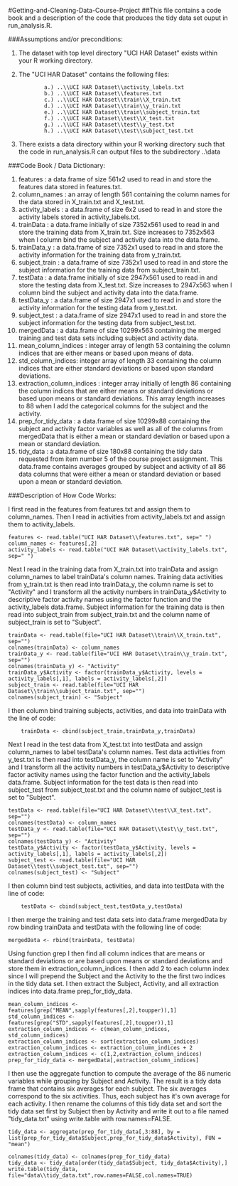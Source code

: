 #Getting-and-Cleaning-Data-Course-Project
##This file contains a code book and a description of the code that produces the tidy data set ouput in run_analysis.R.

###Assumptions and/or preconditions:

 1. The dataset with top level directory "UCI HAR Dataset" exists within your R working directory.
 2. The "UCI HAR Dataset" contains the following files:

				a.) ..\\UCI HAR Dataset\\activity_labels.txt
				b.) ..\\UCI HAR Dataset\\features.txt
				c.) ..\\UCI HAR Dataset\\train\\X_train.txt
				d.) ..\\UCI HAR Dataset\\train\\y_train.txt
				e.) ..\\UCI HAR Dataset\\train\\subject_train.txt
				f.) ..\\UCI HAR Dataset\\test\\X_test.txt
				g.) ..\\UCI HAR Dataset\\test\\y_test.txt
				h.) ..\\UCI HAR Dataset\\test\\subject_test.txt
				
 3. There exists a data directory within your R working directory such that the code in run_analysis.R can output files to the subdirectory ..\\data

###Code Book / Data Dictionary:

 1. features : a data.frame of size 561x2 used to read in and store the features data stored in features.txt.
 2. column_names : an array of length 561 containing the column names for the data stored in X_train.txt and X_test.txt.
 3. activity_labels : a data.frame of size 6x2 used to read in and store the activity labels stored in activity_labels.txt.
 4. trainData : a data.frame initially of size 7352x561 used to read in and store the training data from X_train.txt. Size increases to 7352x563 when I column bind the subject and activity data into the data.frame.
 5. trainData_y : a data.frame of size 7352x1 used to read in and store the activity information for the training data from y_train.txt.
 6. subject_train : a data.frame of size 7352x1 used to read in and store the subject information for the training data from subject_train.txt.
 7. testData : a data.frame initially of size 2947x561 used to read in and store the testing data from X_test.txt. Size increases to 2947x563 when I column bind the subject and activity data into the data.frame.
 8. testData_y : a data.frame of size 2947x1 used to read in and store the activity information for the testing data from y_test.txt.
 9. subject_test : a data.frame of size 2947x1 used to read in and store the subject information for the testing data from subject_test.txt.
 10. mergedData : a data.frame of size 10299x563 containing the merged training and test data sets including subject and activity data.
 11. mean_column_indices : integer array of length 53 containing the column indices that are either means or based upon means of data.
 12. std_column_indices: integer array of length 33 containing the column indices that are either standard deviations or based upon standard deviations.
 13. extraction_column_indices : integer array initially of length 86 containing the column indices that are either means or standard deviations or based upon means or standard deviations. This array length increases to 88 when I add the categorical columns for the subject and the activity.
 14. prep_for_tidy_data : a data.frame of size 10299x88 containing the subject and activity factor variables as well as all of the columns from mergedData that is either a mean or standard deviation or based upon a mean or standard deviation.
 15. tidy_data :  a data.frame of size 180x88 containing the tidy data requested from item number 5 of the course project assignment. This data.frame contains averages grouped by subject and activity of all 86 data columns that were either a mean or standard deviation or based upon a mean or standard deviation.

###Description of How Code Works:
 
I first read in the features from features.txt and assign them to column_names. Then I read in activities from activity_labels.txt and assign them to activity_labels.

	features <- read.table("UCI HAR Dataset\\features.txt", sep=" ")
	column_names <- features[,2]
	activity_labels <- read.table("UCI HAR Dataset\\activity_labels.txt", sep=" ")

Next I read in the training data from X_train.txt into trainData and assign column_names to label trainData's column names. Training data activities from y_train.txt is then read into trainData_y, the column name is set to "Activity" and I transform all the activity numbers in trainData_y$Activity to descriptive factor activity names using the factor function and the activity_labels data.frame. Subject information for the training data is then read into subject_train from subject_train.txt and the column name of subject_train is set to "Subject". 

	trainData <- read.table(file="UCI HAR Dataset\\train\\X_train.txt", sep="")
	colnames(trainData) <- column_names
	trainData_y <- read.table(file="UCI HAR Dataset\\train\\y_train.txt", sep="")
	colnames(trainData_y) <- "Activity"
	trainData_y$Activity <- factor(trainData_y$Activity, levels = activity_labels[,1], labels = activity_labels[,2])
	subject_train <- read.table(file="UCI HAR Dataset\\train\\subject_train.txt", sep="")
	colnames(subject_train) <- "Subject"


I then column bind training subjects, activities, and data into trainData with the line of code:

		trainData <- cbind(subject_train,trainData_y,trainData)

Next I read in the test data from X_test.txt into testData and assign column_names to label testData's column names. Test data activities from y_test.txt is then read into testData_y, the column name is set to "Activity" and I transform all the activity numbers in testData_y$Activity to descriptive factor activity names using the factor function and the activity_labels data.frame. Subject information for the test data is then read into subject_test from subject_test.txt and the column name of subject_test is set to "Subject". 

	testData <- read.table(file="UCI HAR Dataset\\test\\X_test.txt", sep="")
	colnames(testData) <- column_names
	testData_y <- read.table(file="UCI HAR Dataset\\test\\y_test.txt", sep="")
	colnames(testData_y) <- "Activity"
	testData_y$Activity <- factor(testData_y$Activity, levels = activity_labels[,1], labels = activity_labels[,2])
	subject_test <- read.table(file="UCI HAR Dataset\\test\\subject_test.txt", sep="")
	colnames(subject_test) <- "Subject"

I then column bind test subjects, activities, and data into testData with the line of code:

		testData <- cbind(subject_test,testData_y,testData)

I then merge the training and test data sets into data.frame mergedData by row binding trainData and testData with the following line of code:

	mergedData <- rbind(trainData, testData)

Using function grep I then find all column indices that are means or standard deviations or are based upon means or standard deviations and store them in extraction_column_indices. I then add 2 to each column index since I will prepend the Subject and the Activity to the the first two indices in the tidy data set. I then extract the Subject, Activity, and all extraction indices into data.frame prep_for_tidy_data.

	mean_column_indices <- features[grep("MEAN",sapply(features[,2],toupper)),1]
	std_column_indices <- features[grep("STD",sapply(features[,2],toupper)),1]
	extraction_column_indices <- c(mean_column_indices, std_column_indices)
	extraction_column_indices <- sort(extraction_column_indices)
	extraction_column_indices <- extraction_column_indices + 2
	extraction_column_indices <- c(1,2,extraction_column_indices)	
	prep_for_tidy_data <- mergedData[,extraction_column_indices]

I then use the aggregate function to compute the average of the 86 numeric variables while grouping by Subject and Activity. The result is a tidy data frame that contains six averages for each subject. The six averages correspond to the six activities. Thus, each subject has it's own average for each activity. I then rename the columns of this tidy data set and sort the tidy data set first by Subject then by Activity and write it out to a file named "tidy_data.txt" using write.table with row.names=FALSE.

	tidy_data <- aggregate(prep_for_tidy_data[,3:88], by = list(prep_for_tidy_data$Subject,prep_for_tidy_data$Activity), FUN = "mean")

	colnames(tidy_data) <- colnames(prep_for_tidy_data)
	tidy_data <- tidy_data[order(tidy_data$Subject, tidy_data$Activity),]  
	write.table(tidy_data, file="data\\tidy_data.txt",row.names=FALSE,col.names=TRUE)